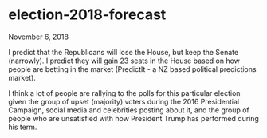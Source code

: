# election-2018-forecast

November 6, 2018

I predict that the Republicans will lose the House, but keep the Senate (narrowly). I predict they will gain 23 seats in the House based on how people are betting in the market (PredictIt - a NZ based political predictions market).

I think a lot of people are rallying to the polls for this particular election given the group of upset (majority) voters during the 2016 Presidential Campaign, social media and celebrities posting about it, and the group of people who are unsatisfied with how President Trump has performed during his term. 
